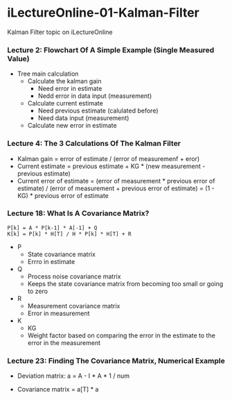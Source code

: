 # iLectureOnline-01-Kalman-Filter
Kalman Filter topic on iLectureOnline

### Lecture 2: Flowchart Of A Simple Example (Single Measured Value)

- Tree main calculation
  - Calculate the kalman gain
    - Need error in estimate
    - Nedd error in data input (measurement)
  - Calculate current estimate
    - Need previous estimate (calulated before)
    - Need data input (measurement)
  - Calculate new error in estimate
  
### Lecture 4: The 3 Calculations Of The Kalman Filter

- Kalman gain = error of estimate / (error of measuremenf + eror)
- Current estimate = previous estimate + KG * (new measurement - previous estimate)
- Current error of estimate = (error of measurement * previous error of estimate) / (error of measurement + previous error of estimate) = (1 - KG) * previous error of estimate

### Lecture 18: What Is A Covariance Matrix?

```
P[k] = A * P[k-1] * A[-1] + Q
K[k] = P[k] * H[T] / H * P[k] * H[T] + R
```

- P
  - State covariance matrix
  - Errro in estimate
- Q
  - Process noise covariance matrix
  - Keeps the state covariance matrix from becoming too small or going to zero
- R
  - Measurement covariance matrix
  - Error in measurement
- K
  - KG
  - Weight factor based on comparing the error in the estimate to the error in the measurement

### Lecture 23: Finding The Covariance Matrix, Numerical Example

- Deviation matrix: a = A - I * A * 1 / num

- Covariance matrix = a[T] * a
